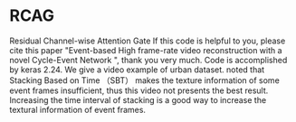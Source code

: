 # RCAG
Residual Channel-wise Attention Gate   If this code is helpful to you, please cite this paper "Event-based High frame-rate video reconstruction with a novel Cycle-Event Network ", thank you very much.
Code is accomplished by keras 2.24.
We give a video example of urban dataset. noted that Stacking Based on Time （SBT） makes the texture information of some event frames insufficient, thus this video not presents the best result.  Increasing the time interval of stacking is a good way to increase the textural information of event frames.
